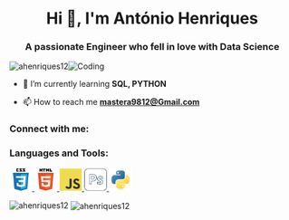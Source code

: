 <h1 align="center">Hi 👋, I'm António Henriques</h1>
<h3 align="center">A passionate Engineer who fell in love with Data Science</h3>
<img align="right" alt="Coding" width="400" src="https://media.licdn.com/dms/image/D4D12AQFOan67rg3q8Q/article-cover_image-shrink_720_1280/0/1693761336583?e=1707955200&v=beta&t=lGd2CddbZa3_9YBOFI3EXMztlp9sp1Eo3ztuXB6tU9g">

<p align="left"> <img src="https://komarev.com/ghpvc/?username=ahenriques12&label=Profile%20views&color=0e75b6&style=flat" alt="ahenriques12" /> </p>

- 🌱 I’m currently learning **SQL, PYTHON**

- 📫 How to reach me **mastera9812@Gmail.com**

<h3 align="left">Connect with me:</h3>
<p align="left">
</p>

<h3 align="left">Languages and Tools:</h3>
<p align="left"> <a href="https://www.w3schools.com/css/" target="_blank" rel="noreferrer"> <img src="https://raw.githubusercontent.com/devicons/devicon/master/icons/css3/css3-original-wordmark.svg" alt="css3" width="40" height="40"/> </a> <a href="https://www.w3.org/html/" target="_blank" rel="noreferrer"> <img src="https://raw.githubusercontent.com/devicons/devicon/master/icons/html5/html5-original-wordmark.svg" alt="html5" width="40" height="40"/> </a> <a href="https://developer.mozilla.org/en-US/docs/Web/JavaScript" target="_blank" rel="noreferrer"> <img src="https://raw.githubusercontent.com/devicons/devicon/master/icons/javascript/javascript-original.svg" alt="javascript" width="40" height="40"/> </a> <a href="https://www.photoshop.com/en" target="_blank" rel="noreferrer"> <img src="https://raw.githubusercontent.com/devicons/devicon/master/icons/photoshop/photoshop-line.svg" alt="photoshop" width="40" height="40"/> </a> <a href="https://www.python.org" target="_blank" rel="noreferrer"> <img src="https://raw.githubusercontent.com/devicons/devicon/master/icons/python/python-original.svg" alt="python" width="40" height="40"/> </a> </p>

<p><img align="left" src="https://github-readme-stats.vercel.app/api/top-langs?username=ahenriques12&show_icons=true&locale=en&layout=compact" alt="ahenriques12" /></p>

<p>&nbsp;<img align="center" src="https://github-readme-stats.vercel.app/api?username=ahenriques12&show_icons=true&locale=en" alt="ahenriques12" /></p>
